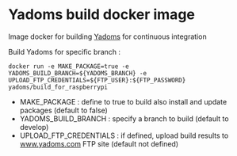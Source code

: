 
# Yadoms build docker image

Image docker for building [Yadoms](http://www.yadoms.com/) for continuous integration

Build Yadoms for specific branch :
```console
docker run -e MAKE_PACKAGE=true -e YADOMS_BUILD_BRANCH=${YADOMS_BRANCH} -e UPLOAD_FTP_CREDENTIALS=${FTP_USER}:${FTP_PASSWORD} yadoms/build_for_raspberrypi
```

* MAKE_PACKAGE : define to true to build also install and update packages (default to false)
* YADOMS_BUILD_BRANCH : specify a branch to build (default to develop)
* UPLOAD_FTP_CREDENTIALS : if defined, upload build results to www.yadoms.com FTP site (default not defined)
